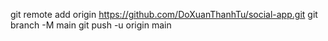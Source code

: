 git remote add origin https://github.com/DoXuanThanhTu/social-app.git
git branch -M main
git push -u origin main

